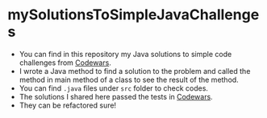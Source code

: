 # mySolutionsToSimpleJavaChallenges

- You can find in this repository my Java solutions to simple code challenges from [Codewars](www.codewars.com).
- I wrote a Java method to find a solution to the problem and called the method in main method of a class 
to see the result of the method.
- You can find `.java` files under `src` folder to check codes.
- The solutions I shared here passed the tests in [Codewars](www.codewars.com).
- They can be refactored sure!
